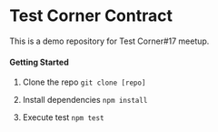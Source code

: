 # Test Corner Contract
This is a demo repository for Test Corner#17 meetup.

#### Getting Started
1. Clone the repo
`git clone [repo]`

2. Install dependencies 
`npm install`

3. Execute test 
`npm test`
 